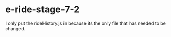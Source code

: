 # e-ride-stage-7-2

I only put the rideHistory.js in because its the only file that has needed to be changed.
